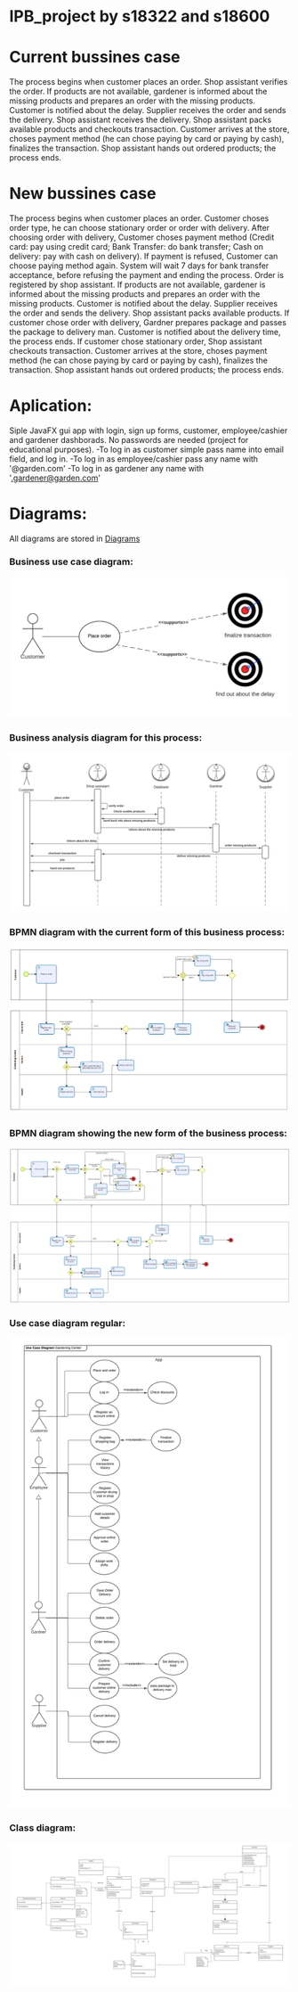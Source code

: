 # IPB_project by s18322 and s18600



# Current bussines case


  The process begins when customer places an order. Shop assistant verifies the order. If products are not available, gardener is informed about the missing products and prepares an order with the missing products. Customer is notified about the delay. Supplier receives the order and sends the delivery. Shop assistant receives the delivery. Shop assistant packs available products and checkouts transaction. Customer arrives at the store, choses payment method (he can chose paying by card or paying by cash), finalizes the transaction. Shop assistant hands out ordered products; the process ends.

# New bussines case


  The process begins when customer places an order. Customer choses order type, he can choose stationary order or order with delivery. After choosing order with delivery, Customer choses payment method (Credit card: pay using credit card; Bank Transfer: do bank transfer; Cash on delivery: pay with cash on delivery). If payment is refused, Customer can choose paying method again. System will wait 7 days for bank transfer acceptance, before refusing the payment and ending the process. Order is registered by shop assistant. If products are not available, gardener is informed about the missing products and prepares an order with the missing products. Customer is notified about the delay. Supplier receives the order and sends the delivery. Shop assistant packs available products. If customer chose order with delivery, Gardner prepares package and passes the package to delivery man. Customer is notified about the delivery time, the process ends. If customer chose stationary order, Shop assistant checkouts transaction. Customer arrives at the store, choses payment method (he can chose paying by card or paying by cash), finalizes the transaction. Shop assistant hands out ordered products; the process ends.
 
# Aplication:
Siple JavaFX gui app with login, sign up forms, customer, employee/cashier and gardener dashborads.
No passwords are needed (project for educational purposes).
-To log in as customer simple pass name into email field, and log in.
-To log in as employee/cashier pass any name with '@garden.com'
-To log in as gardener any name with '.gardener@garden.com'

# Diagrams:
All diagrams are stored in [Diagrams](https://github.com/s18600/IPB_project/tree/main/Diagrams "Diagrams")
### Business use case diagram:
![business use case diagram ](https://raw.githubusercontent.com/s18600/IPB_project/main/Diagrams/Business%20use%20case.png "business use case diagram ")

### Business analysis diagram for this process:
![2](https://raw.githubusercontent.com/s18600/IPB_project/main/Diagrams/Business%20analysis%20diagram.png "2")

### BPMN diagram with the current form of this business process:
![3](https://raw.githubusercontent.com/s18600/IPB_project/main/Diagrams/BPMN%20Gardening%20Center%20current.png "3")

### BPMN diagram showing the new form of the business process:
![4](https://raw.githubusercontent.com/s18600/IPB_project/main/Diagrams/BPMN%20Gardening%20Center%20new.png "4")

### Use case diagram regular:
![5](https://raw.githubusercontent.com/s18600/IPB_project/main/Diagrams/Use%20Case%20diagram.png "5")

### Class diagram:
![6](https://raw.githubusercontent.com/s18600/IPB_project/main/Diagrams/Class%20diagram.png "6")
